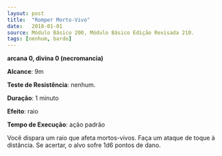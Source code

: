 ```yaml
---
layout: post
title:  "Romper Morto-Vivo"
date:   2018-01-01
source: Módulo Básico 200, Módulo Básico Edição Revisada 210.
tags: [nenhum, bardo]
---
```


**arcana 0, divina 0 (necromancia)**

**Alcance**: 9m

**Teste de Resistência**: nenhum.

**Duração**: 1 minuto

**Efeito**: raio

**Tempo de Execução**: ação padrão

Você dispara um raio que afeta mortos-vivos. Faça um ataque de toque à distância.
Se acertar, o alvo sofre 1d6 pontos de dano.
